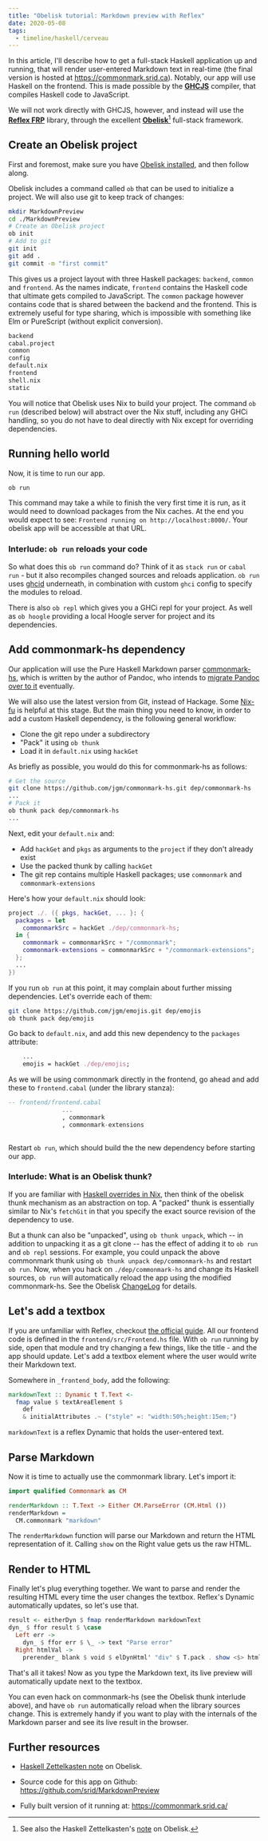 ```yaml
---
title: "Obelisk tutorial: Markdown preview with Reflex"
date: 2020-05-08
tags:
  - timeline/haskell/cerveau
---
```


In this article, I'll describe how to get a full-stack Haskell application up and running, that will render user-entered Markdown text in real-time (the final version is hosted at <https://commonmark.srid.ca>). Notably, our app will use Haskell on the frontend. This is made possible by the [**GHCJS**](https://github.com/ghcjs/ghcjs) compiler, that compiles Haskell code to JavaScript. 

We will not work directly with GHCJS, however, and instead will use the [**Reflex FRP**](https://reflex-frp.org/) library, through the excellent [**Obelisk**](https://github.com/obsidiansystems/obelisk)[^zk] full-stack framework.

[^zk]: See also the Haskell Zettelkasten's [note](https://haskell.zettel.page/2012403.html) on Obelisk.

## Create an Obelisk project

First and foremost, make sure you have [Obelisk installed](https://github.com/obsidiansystems/obelisk#installing-obelisk), and then follow along.

Obelisk includes a command called `ob` that can be used to initialize a project. We will also use git to keep track of changes:

```bash
mkdir MarkdownPreview
cd ./MarkdownPreview
# Create an Obelisk project
ob init
# Add to git
git init
git add .
git commit -m "first commit"
```

This gives us a project layout with three Haskell packages: `backend`, `common` and `frontend`. As the names indicate, `frontend` contains the Haskell code that ultimate gets compiled to JavaScript. The `common` package however contains code that is shared between the backend and the frontend. This is extremely useful for type sharing, which is impossible with something like Elm or PureScript (without explicit conversion).

```sh
backend
cabal.project
common
config
default.nix
frontend
shell.nix
static
```

You will notice that Obelisk uses Nix to build your project. The command `ob run` (described below) will abstract over the Nix stuff, including any GHCi handling, so you do not have to deal directly with Nix except for overriding dependencies.

## Running hello world

Now, it is time to run our app. 

```sh
ob run
```

This command may take a while to finish the very first time it is run, as it would need to download packages from the Nix caches. At the end you would expect to see: `Frontend running on http://localhost:8000/`. Your obelisk app will be accessible at that URL.

### Interlude: `ob run` reloads your code

So what does this `ob run` command do? Think of it as `stack run` or `cabal run` - but it also recompiles changed sources and reloads application. `ob run` uses [ghcid](https://github.com/ndmitchell/ghcid) underneath, in combination with custom `ghci` config to specify the modules to reload.

There is also `ob repl` which gives you a GHCi repl for your project. As well as `ob hoogle` providing a local Hoogle server for project and its dependencies.

## Add commonmark-hs dependency

Our application will use the Pure Haskell Markdown parser [commonmark-hs](https://github.com/jgm/commonmark-hs), which is written by the author of Pandoc, who intends to [migrate Pandoc over to it](https://github.com/jgm/commonmark-hs/issues/1#issuecomment-395802118) eventually. 

We will also use the latest version from Git, instead of Hackage. Some [Nix-fu](https://nixos.org/nix/) is helpful at this stage. But the main thing you need to know, in order to add a custom Haskell dependency, is the following general workflow:

* Clone the git repo under a subdirectory
* "Pack" it using `ob thunk`
* Load it in `default.nix` using `hackGet`

As briefly as possible, you would do this for commonmark-hs as follows:

```sh
# Get the source
git clone https://github.com/jgm/commonmark-hs.git dep/commonmark-hs
...
# Pack it
ob thunk pack dep/commonmark-hs
...
```

Next, edit your `default.nix` and:

* Add `hackGet` and `pkgs` as arguments to the `project` if they don't already exist
* Use the packed thunk by calling `hackGet`
* The git rep contains multiple Haskell packages; use `commonmark` and `commonmark-extensions`

Here's how your `default.nix` should look:

```nix
project ./. ({ pkgs, hackGet, ... }: {
  packages = let 
    commonmarkSrc = hackGet ./dep/commonmark-hs;
  in {
    commonmark = commonmarkSrc + "/commonmark";
    commonmark-extensions = commonmarkSrc + "/commonmark-extensions";
  };
  ...
})
```

If you run `ob run` at this point, it may complain about further missing dependencies. Let's override each of them:

```sh
git clone https://github.com/jgm/emojis.git dep/emojis
ob thunk pack dep/emojis
```

Go back to `default.nix`, and add this new dependency to the `packages` attribute:

```nix
    ...
    emojis = hackGet ./dep/emojis;
```

As we will be using commonmark directly in the frontend, go ahead and add these to `frontend.cabal` (under the library stanza):

```haskell
-- frontend/frontend.cabal
               ...
               , commonmark
               , commonmark-extensions
  
```

Restart `ob run`, which should build the the new dependency before starting our app.

### Interlude: What is an Obelisk thunk?

If you are familiar with [Haskell overrides in Nix](https://www.srid.ca/1948201.html#overriding-dependencies), then think of the obelisk thunk mechanism as an abstraction on top. A "packed" thunk is essentially similar to Nix's `fetchGit` in that you specify the exact source revision of the dependency to use. 

But a thunk can also be "unpacked", using `ob thunk unpack`, which -- in addition to unpacking it as a git clone -- has the effect of adding it to `ob run` and `ob repl` sessions. For example, you could unpack the above commonmark thunk using `ob thunk unpack dep/commonmark-hs` and restart `ob run`. Now, when you hack on `./dep/commonmark-hs` and change its Haskell sources, `ob run` will automatically reload the app using the modified commonmark-hs. See the Obelisk [ChangeLog](https://github.com/obsidiansystems/obelisk/blob/master/ChangeLog.md#v0500---2020-02-07) for details.

## Let's add a textbox

If you are unfamiliar with Reflex, checkout [the official guide](https://reflex-frp.org/get-started). All our frontend code is defined in the `frontend/src/Frontend.hs` file. With `ob run` running by side, open that module and try changing a few things, like the title - and the app should update. Let's add a textbox element where the user would write their Markdown text.

Somewhere in `_frontend_body`, add the following:

```haskell
markdownText :: Dynamic t T.Text <-
  fmap value $ textAreaElement $
    def
    & initialAttributes .~ ("style" =: "width:50%;height:15em;")
```

`markdownText` is a reflex Dynamic that holds the user-entered text.

## Parse Markdown

Now it is time to actually use the commonmark library. Let's import it:

```haskell
import qualified Commonmark as CM

renderMarkdown :: T.Text -> Either CM.ParseError (CM.Html ())
renderMarkdown =
  CM.commonmark "markdown"
```

The `renderMarkdown` function will parse our Markdown and return the HTML representation of it. Calling `show` on the Right value gets us the raw HTML.

## Render to HTML

Finally let's plug everything together. We want to parse and render the resulting HTML every time the user changes the textbox. Reflex's Dynamic automatically updates, so let's use that.

```haskell
result <- eitherDyn $ fmap renderMarkdown markdownText
dyn_ $ ffor result $ \case
  Left err ->
    dyn_ $ ffor err $ \_ -> text "Parse error"
  Right htmlVal ->
    prerender_ blank $ void $ elDynHtml' "div" $ T.pack . show <$> htmlVal

```

That's all it takes! Now as you type the Markdown text, its live preview will automatically update next to the textbox.

You can even hack on commonmark-hs (see the Obelisk thunk interlude above), and have `ob run` automatically reload when the library sources change. This is extremely handy if you want to play with the internals of the Markdown parser and see its live result in the browser.

## Further resources

* [Haskell Zettelkasten note](https://haskell.zettel.page/2012403.html) on Obelisk.

* Source code for this app on Github: <https://github.com/srid/MarkdownPreview>

* Fully built version of it running at: <https://commonmark.srid.ca/>
